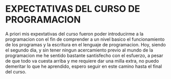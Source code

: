 # EXPECTATIVAS DEL CURSO DE PROGRAMACION
A priori mis expextativas del curso fueron poder introducirme a la programacion con el fin de comprender a un nivel basico el funcionamiento de los programas y la escritura en el lenguaje de programacion. Hoy, siendo el segundo dia, y sin tener ningun acercamiento previo al mundo de la programacion me he sentido bastante santisfecho con el esfuerzo, a pesar de que todo va cuesta arriba y me requiere dar una milla extra, no puedo demeritar lo que he aprendido, espero seguir en este camino hasta el final del curso.